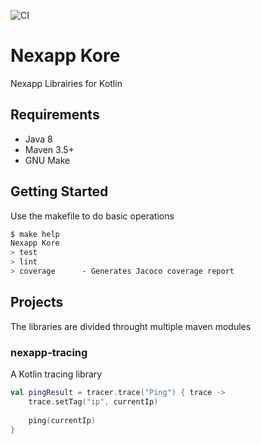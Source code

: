 ![CI](https://github.com/Nexapp/nexapp-kore/workflows/CI/badge.svg)

# Nexapp Kore
Nexapp Librairies for Kotlin

## Requirements
* Java 8
* Maven 3.5+
* GNU Make

## Getting Started
Use the makefile to do basic operations
```bash
$ make help
Nexapp Kore
> test
> lint
> coverage      - Generates Jacoco coverage report
```

## Projects
The libraries are divided throught multiple maven modules

### nexapp-tracing
A Kotlin tracing library
```kotlin
val pingResult = tracer.trace("Ping") { trace ->
    trace.setTag("ip", currentIp)
    
    ping(currentIp)
}
```
